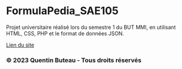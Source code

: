 # FormulaPedia_SAE105

Projet universitaire réalisé lors du semestre 1 du BUT MMI, en utilisant HTML, CSS, PHP et le format de données JSON.

[Lien du site](https://mmi22c03.sae105.ovh)

### © 2023 Quentin Buteau - Tous droits réservés
 
